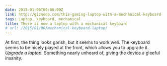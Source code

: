 ```yaml
---
date: 2015-01-06T00:00:00Z
link: http://gizmodo.com/this-gaming-laptop-with-a-mechanical-keyboard-is-so-gle-1677411399
tags: Laptop, keyboard, mechanical
title: There is now a laptop with a mechanical keyboard
# url: /2015/01/06/mechanical-keyboard-laptop/
---
```


At first, the thing looks garish, but it seems to work well. The keyboard seems to be nicely played at the front, which allows you to upgrade it. *Upgrade a laptop.* Something nearly unheard of, giving the device a gleeful insanity.

